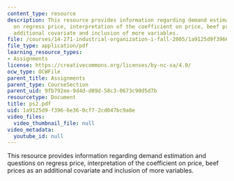 ```yaml
---
content_type: resource
description: This resource provides information regarding demand estimation and questions
  on regress price, interpretation of the coefficient on price, beef prices as an
  additional covariate and inclusion of more variables.
file: /courses/14-271-industrial-organization-i-fall-2005/1a9125d9f3966e360cf72cd047bc9a8e_ps2.pdf
file_type: application/pdf
learning_resource_types:
- Assignments
license: https://creativecommons.org/licenses/by-nc-sa/4.0/
ocw_type: OCWFile
parent_title: Assignments
parent_type: CourseSection
parent_uid: 9fb792ee-9d4d-d09d-58c3-0673c90d5d7b
resourcetype: Document
title: ps2.pdf
uid: 1a9125d9-f396-6e36-0cf7-2cd047bc9a8e
video_files:
  video_thumbnail_file: null
video_metadata:
  youtube_id: null
---
```

This resource provides information regarding demand estimation and questions on regress price, interpretation of the coefficient on price, beef prices as an additional covariate and inclusion of more variables.